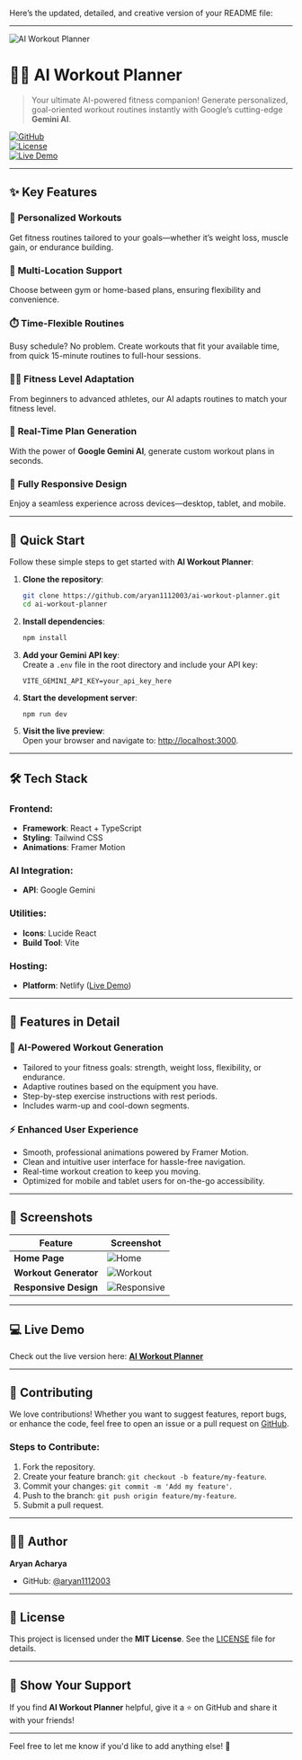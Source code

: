 

Here’s the updated, detailed, and creative version of your README file:  

---

![AI Workout Planner](https://images.unsplash.com/photo-1517836357463-d25dfeac3438?auto=format&fit=crop&q=80&w=1200)

# 🏋️‍♂️ AI Workout Planner  

> Your ultimate AI-powered fitness companion! Generate personalized, goal-oriented workout routines instantly with Google’s cutting-edge **Gemini AI**.  

[![GitHub](https://img.shields.io/badge/GitHub-aryan1112003-blue?style=flat&logo=github)](https://github.com/aryan1112003)  
[![License](https://img.shields.io/badge/License-MIT-green.svg)](LICENSE)  
[![Live Demo](https://img.shields.io/badge/Live%20Demo-Click%20Here-orange?style=flat)](https://meek-chimera-0373b1.netlify.app/)  

---

## ✨ Key Features  

### 🎯 **Personalized Workouts**  
Get fitness routines tailored to your goals—whether it’s weight loss, muscle gain, or endurance building.  

### 💪 **Multi-Location Support**  
Choose between gym or home-based plans, ensuring flexibility and convenience.  

### ⏱️ **Time-Flexible Routines**  
Busy schedule? No problem. Create workouts that fit your available time, from quick 15-minute routines to full-hour sessions.  

### 🏃‍♂️ **Fitness Level Adaptation**  
From beginners to advanced athletes, our AI adapts routines to match your fitness level.  

### 🔄 **Real-Time Plan Generation**  
With the power of **Google Gemini AI**, generate custom workout plans in seconds.  

### 📱 **Fully Responsive Design**  
Enjoy a seamless experience across devices—desktop, tablet, and mobile.  

---

## 🚀 Quick Start  

Follow these simple steps to get started with **AI Workout Planner**:  

1. **Clone the repository**:  
   ```bash  
   git clone https://github.com/aryan1112003/ai-workout-planner.git  
   cd ai-workout-planner  
   ```  

2. **Install dependencies**:  
   ```bash  
   npm install  
   ```  

3. **Add your Gemini API key**:  
   Create a `.env` file in the root directory and include your API key:  
   ```env  
   VITE_GEMINI_API_KEY=your_api_key_here  
   ```  

4. **Start the development server**:  
   ```bash  
   npm run dev  
   ```  

5. **Visit the live preview**:  
   Open your browser and navigate to: [http://localhost:3000](http://localhost:3000).  

---

## 🛠️ Tech Stack  

### Frontend:  
- **Framework**: React + TypeScript  
- **Styling**: Tailwind CSS  
- **Animations**: Framer Motion  

### AI Integration:  
- **API**: Google Gemini  

### Utilities:  
- **Icons**: Lucide React  
- **Build Tool**: Vite  

### Hosting:  
- **Platform**: Netlify ([Live Demo](https://meek-chimera-0373b1.netlify.app/))  

---

## 🎨 Features in Detail  

### 🌟 **AI-Powered Workout Generation**  
- Tailored to your fitness goals: strength, weight loss, flexibility, or endurance.  
- Adaptive routines based on the equipment you have.  
- Step-by-step exercise instructions with rest periods.  
- Includes warm-up and cool-down segments.  

### ⚡ **Enhanced User Experience**  
- Smooth, professional animations powered by Framer Motion.  
- Clean and intuitive user interface for hassle-free navigation.  
- Real-time workout creation to keep you moving.  
- Optimized for mobile and tablet users for on-the-go accessibility.  

---

## 📸 **Screenshots**  

| Feature | Screenshot |  
|---------|------------|  
| **Home Page** | ![Home](https://via.placeholder.com/800x400?text=Screenshot+1) |  
| **Workout Generator** | ![Workout](https://via.placeholder.com/800x400?text=Screenshot+2) |  
| **Responsive Design** | ![Responsive](https://via.placeholder.com/800x400?text=Screenshot+3) |  

---

## 💻 Live Demo  

Check out the live version here: **[AI Workout Planner](https://meek-chimera-0373b1.netlify.app/)**  

---

## 🤝 Contributing  

We love contributions! Whether you want to suggest features, report bugs, or enhance the code, feel free to open an issue or a pull request on [GitHub](https://github.com/aryan1112003/ai-workout-planner/issues).  

### Steps to Contribute:  
1. Fork the repository.  
2. Create your feature branch: `git checkout -b feature/my-feature`.  
3. Commit your changes: `git commit -m 'Add my feature'`.  
4. Push to the branch: `git push origin feature/my-feature`.  
5. Submit a pull request.  

---

## 👨‍💻 Author  

**Aryan Acharya**  
- GitHub: [@aryan1112003](https://github.com/aryan1112003)  

---

## 📝 License  

This project is licensed under the **MIT License**. See the [LICENSE](LICENSE) file for details.  

---

## 💫 Show Your Support  

If you find **AI Workout Planner** helpful, give it a ⭐️ on GitHub and share it with your friends!  

---

Feel free to let me know if you'd like to add anything else! 🚀  